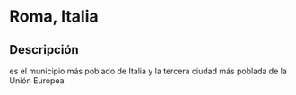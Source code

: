# Roma, Italia

## Descripción
es el municipio más poblado de Italia y la tercera ciudad más poblada de la Unión Europea